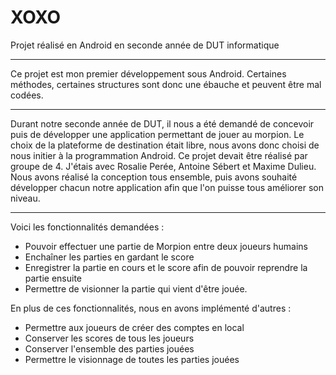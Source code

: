 # XOXO

Projet réalisé en Android en seconde année de DUT informatique

---------------------------

Ce projet est mon premier développement sous Android. Certaines méthodes, certaines structures sont donc une ébauche et peuvent être mal codées.

---------------------------

Durant notre seconde année de DUT, il nous a été demandé de concevoir puis de développer une application permettant de jouer au morpion. Le choix de la plateforme de destination était libre, nous avons donc choisi de nous initier à la programmation Android. Ce projet devait être réalisé par groupe de 4. J'étais avec Rosalie Perée, Antoine Sébert et Maxime Dulieu. Nous avons réalisé la conception tous ensemble, puis avons souhaité développer chacun notre application afin que l'on puisse tous améliorer son niveau.

---------------------------

Voici les fonctionnalités demandées :
- Pouvoir effectuer une partie de Morpion entre deux joueurs humains
- Enchaîner les parties en gardant le score
- Enregistrer la partie en cours et le score afin de pouvoir reprendre la partie ensuite
- Permettre de visionner la partie qui vient d'être jouée.

En plus de ces fonctionnalités, nous en avons implémenté d'autres :
- Permettre aux joueurs de créer des comptes en local
- Conserver les scores de tous les joueurs
- Conserver l'ensemble des parties jouées
- Permettre le visionnage de toutes les parties jouées
